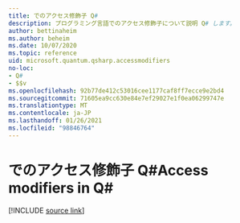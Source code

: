 ```yaml
---
title: でのアクセス修飾子 Q#
description: プログラミング言語でのアクセス修飾子について説明 Q# します。
author: bettinaheim
ms.author: beheim
ms.date: 10/07/2020
ms.topic: reference
uid: microsoft.quantum.qsharp.accessmodifiers
no-loc:
- Q#
- $$v
ms.openlocfilehash: 92b77de412c53016cee1177caf8ff7ecce9e2bd4
ms.sourcegitcommit: 71605ea9cc630e84e7ef29027e1f0ea06299747e
ms.translationtype: MT
ms.contentlocale: ja-JP
ms.lasthandoff: 01/26/2021
ms.locfileid: "98846764"
---
```

# <a name="access-modifiers-in-no-locq"></a><span data-ttu-id="bb604-103">でのアクセス修飾子 Q#</span><span class="sxs-lookup"><span data-stu-id="bb604-103">Access modifiers in Q#</span></span>

[!INCLUDE [source link](~/includes/qsharp-language/Specifications/Language/1_ProgramStructure/6_AccessModifiers.md)]

